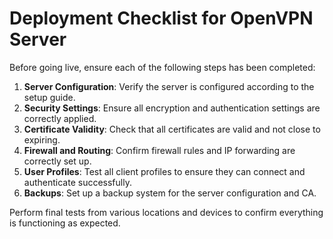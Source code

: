 # Deployment Checklist for OpenVPN Server

Before going live, ensure each of the following steps has been completed:

1. **Server Configuration**: Verify the server is configured according to the setup guide.
2. **Security Settings**: Ensure all encryption and authentication settings are correctly applied.
3. **Certificate Validity**: Check that all certificates are valid and not close to expiring.
4. **Firewall and Routing**: Confirm firewall rules and IP forwarding are correctly set up.
5. **User Profiles**: Test all client profiles to ensure they can connect and authenticate successfully.
6. **Backups**: Set up a backup system for the server configuration and CA.

Perform final tests from various locations and devices to confirm everything is functioning as expected.
